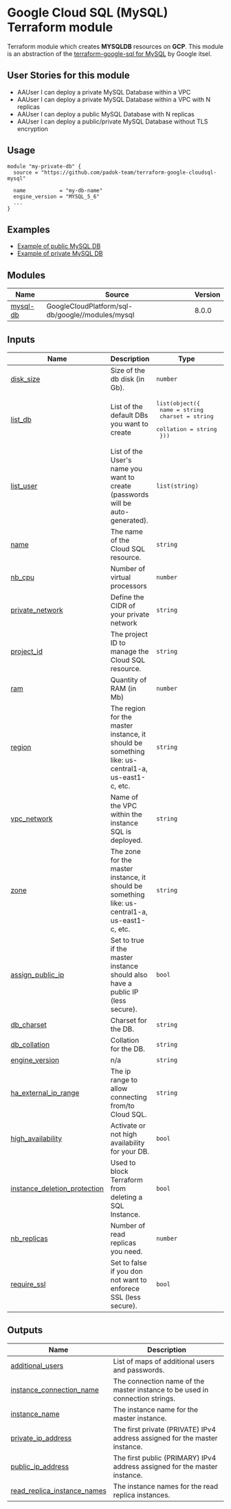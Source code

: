 # Google Cloud SQL (MySQL) Terraform module

Terraform module which creates **MYSQLDB** resources on **GCP**. This module is an abstraction of the [terraform-google-sql for MySQL](https://github.com/terraform-google-modules/terraform-google-sql-db/tree/master/modules/mysql) by Google itsel.

## User Stories for this module

- AAUser I can deploy a private MySQL Database within a VPC
- AAUser I can deploy a private MySQL Database within a VPC with N replicas
- AAUser I can deploy a public MySQL Database with N replicas
- AAUser I can deploy a public/private MySQL Database without TLS encryption

## Usage

```hcl
module "my-private-db" {
  source = "https://github.com/padok-team/terraform-google-cloudsql-mysql"

  name           = "my-db-name" 
  engine_version = "MYSQL_5_6"
  ...   
}
```

## Examples

- [Example of public MySQL DB](examples/public_mysql_db/main.tf)
- [Example of private MySQL DB](examples/private_mysql_db/main.tf)

## Modules

| Name | Source | Version |
|------|--------|---------|
| <a name="module_mysql-db"></a> [mysql-db](#module\_mysql-db) | GoogleCloudPlatform/sql-db/google//modules/mysql | 8.0.0 |

## Inputs

| Name | Description | Type | Default | Required |
|------|-------------|------|---------|:--------:|
| <a name="input_disk_size"></a> [disk\_size](#input\_disk\_size) | Size of the db disk (in Gb). | `number` | n/a | yes |
| <a name="input_list_db"></a> [list\_db](#input\_list\_db) | List of the default DBs you want to create | <pre>list(object({<br>    name = string<br>    charset = string<br>    collation = string<br>  }))</pre> | n/a | yes |
| <a name="input_list_user"></a> [list\_user](#input\_list\_user) | List of the User's name you want to create (passwords will be auto-generated). | `list(string)` | n/a | yes |
| <a name="input_name"></a> [name](#input\_name) | The name of the Cloud SQL resource. | `string` | n/a | yes |
| <a name="input_nb_cpu"></a> [nb\_cpu](#input\_nb\_cpu) | Number of virtual processors | `number` | n/a | yes |
| <a name="input_private_network"></a> [private\_network](#input\_private\_network) | Define the CIDR of your private network | `string` | n/a | yes |
| <a name="input_project_id"></a> [project\_id](#input\_project\_id) | The project ID to manage the Cloud SQL resource. | `string` | n/a | yes |
| <a name="input_ram"></a> [ram](#input\_ram) | Quantity of RAM (in Mb) | `number` | n/a | yes |
| <a name="input_region"></a> [region](#input\_region) | The region for the master instance, it should be something like: us-central1-a, us-east1-c, etc. | `string` | n/a | yes |
| <a name="input_vpc_network"></a> [vpc\_network](#input\_vpc\_network) | Name of the VPC within the instance SQL is deployed. | `string` | n/a | yes |
| <a name="input_zone"></a> [zone](#input\_zone) | The zone for the master instance, it should be something like: us-central1-a, us-east1-c, etc. | `string` | n/a | yes |
| <a name="input_assign_public_ip"></a> [assign\_public\_ip](#input\_assign\_public\_ip) | Set to true if the master instance should also have a public IP (less secure). | `bool` | `false` | no |
| <a name="input_db_charset"></a> [db\_charset](#input\_db\_charset) | Charset for the DB. | `string` | `"utf8"` | no |
| <a name="input_db_collation"></a> [db\_collation](#input\_db\_collation) | Collation for the DB. | `string` | `"utf8_general_ci"` | no |
| <a name="input_engine_version"></a> [engine\_version](#input\_engine\_version) | n/a | `string` | `"MYSQL_5_6"` | no |
| <a name="input_ha_external_ip_range"></a> [ha\_external\_ip\_range](#input\_ha\_external\_ip\_range) | The ip range to allow connecting from/to Cloud SQL. | `string` | `"192.10.10.10/32"` | no |
| <a name="input_high_availability"></a> [high\_availability](#input\_high\_availability) | Activate or not high availability for your DB. | `bool` | `true` | no |
| <a name="input_instance_deletion_protection"></a> [instance\_deletion\_protection](#input\_instance\_deletion\_protection) | Used to block Terraform from deleting a SQL Instance. | `bool` | `false` | no |
| <a name="input_nb_replicas"></a> [nb\_replicas](#input\_nb\_replicas) | Number of read replicas you need. | `number` | `0` | no |
| <a name="input_require_ssl"></a> [require\_ssl](#input\_require\_ssl) | Set to false if you don not want to enforece SSL  (less secure). | `bool` | `true` | no |

## Outputs

| Name | Description |
|------|-------------|
| <a name="output_additional_users"></a> [additional\_users](#output\_additional\_users) | List of maps of additional users and passwords. |
| <a name="output_instance_connection_name"></a> [instance\_connection\_name](#output\_instance\_connection\_name) | The connection name of the master instance to be used in connection strings. |
| <a name="output_instance_name"></a> [instance\_name](#output\_instance\_name) | The instance name for the master instance. |
| <a name="output_private_ip_address"></a> [private\_ip\_address](#output\_private\_ip\_address) | The first private (PRIVATE) IPv4 address assigned for the master instance. |
| <a name="output_public_ip_address"></a> [public\_ip\_address](#output\_public\_ip\_address) | The first public (PRIMARY) IPv4 address assigned for the master instance. |
| <a name="output_read_replica_instance_names"></a> [read\_replica\_instance\_names](#output\_read\_replica\_instance\_names) | The instance names for the read replica instances. |
<!-- END_TF_DOCS -->
